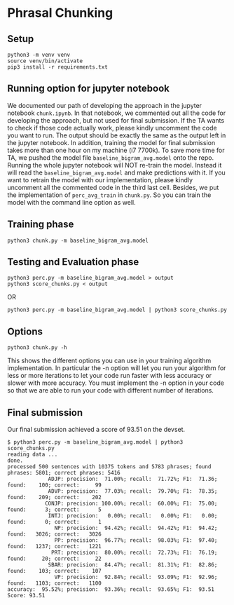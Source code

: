 # Phrasal Chunking

## Setup

    python3 -m venv venv
    source venv/bin/activate
    pip3 install -r requirements.txt
	
## Running option for jupyter notebook

We documented our path of developing the approach in the jupyter notebook `chunk.ipynb`. In that notebook, we commented out all the code for developing the approach, but not used for final submission. If the TA wants to check if those code actually work, please kindly uncomment the code you want to run. The output should be exactly the same as the output left in the jupyter notebook. In addition, training the model for final submission takes more than one hour on my machine (i7 7700k). To save more time for TA, we pushed the model file `baseline_bigram_avg.model` onto the repo. Running the whole jupyter notebook will NOT re-train the model. Instead it will read the `baseline_bigram_avg.model` and make predictions with it. If you want to retrain the model with our implementation, please kindly uncomment all the commented code in the third last cell. Besides, we put the implementation of `perc_avg_train` in `chunk.py`. So you can train the model with the command line option as well.

## Training phase

    python3 chunk.py -m baseline_bigram_avg.model

## Testing and Evaluation phase

    python3 perc.py -m baseline_bigram_avg.model > output
    python3 score_chunks.py < output

OR

    python3 perc.py -m baseline_bigram_avg.model | python3 score_chunks.py

## Options

    python3 chunk.py -h

This shows the different options you can use in your training
algorithm implementation.  In particular the -n option will let you
run your algorithm for less or more iterations to let your code run
faster with less accuracy or slower with more accuracy. You must
implement the -n option in your code so that we are able to run
your code with different number of iterations.

## Final submission

Our final submission achieved a score of 93.51 on the devset.

    $ python3 perc.py -m baseline_bigram_avg.model | python3 score_chunks.py 
    reading data ... 
    done.
    processed 500 sentences with 10375 tokens and 5783 phrases; found phrases: 5801; correct phrases: 5416
				 ADJP: precision:  71.00%; recall:  71.72%; F1:  71.36; found:    100; correct:     99
				 ADVP: precision:  77.03%; recall:  79.70%; F1:  78.35; found:    209; correct:    202
				CONJP: precision: 100.00%; recall:  60.00%; F1:  75.00; found:      3; correct:      5
				 INTJ: precision:   0.00%; recall:   0.00%; F1:   0.00; found:      0; correct:      1
				   NP: precision:  94.42%; recall:  94.42%; F1:  94.42; found:   3026; correct:   3026
				   PP: precision:  96.77%; recall:  98.03%; F1:  97.40; found:   1237; correct:   1221
				  PRT: precision:  80.00%; recall:  72.73%; F1:  76.19; found:     20; correct:     22
				 SBAR: precision:  84.47%; recall:  81.31%; F1:  82.86; found:    103; correct:    107
				   VP: precision:  92.84%; recall:  93.09%; F1:  92.96; found:   1103; correct:   1100
	accuracy:  95.52%; precision:  93.36%; recall:  93.65%; F1:  93.51
	Score: 93.51